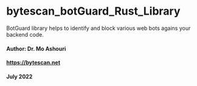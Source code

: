 # bytescan_botGuard_Rust_Library

BotGuard library helps to identify and block various web bots agains your backend code.

#### Author: Dr. Mo Ashouri
#### https://bytescan.net
#### July 2022
